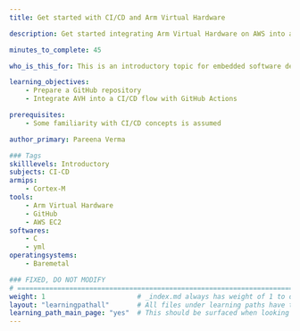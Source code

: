 ```yaml
---
title: Get started with CI/CD and Arm Virtual Hardware

description: Get started integrating Arm Virtual Hardware on AWS into a GitHub CI/CD development flow

minutes_to_complete: 45

who_is_this_for: This is an introductory topic for embedded software developers new to Arm Virtual Hardware and its features.

learning_objectives: 
    - Prepare a GitHub repository
    - Integrate AVH into a CI/CD flow with GitHub Actions

prerequisites:
    - Some familiarity with CI/CD concepts is assumed

author_primary: Pareena Verma

### Tags
skilllevels: Introductory
subjects: CI-CD
armips:
    - Cortex-M
tools:
    - Arm Virtual Hardware
    - GitHub
    - AWS EC2
softwares:
    - C
    - yml
operatingsystems:
    - Baremetal

### FIXED, DO NOT MODIFY
# ================================================================================
weight: 1                       # _index.md always has weight of 1 to order correctly
layout: "learningpathall"       # All files under learning paths have this same wrapper
learning_path_main_page: "yes"  # This should be surfaced when looking for related content. Only set for _index.md of learning path content.
---
```

